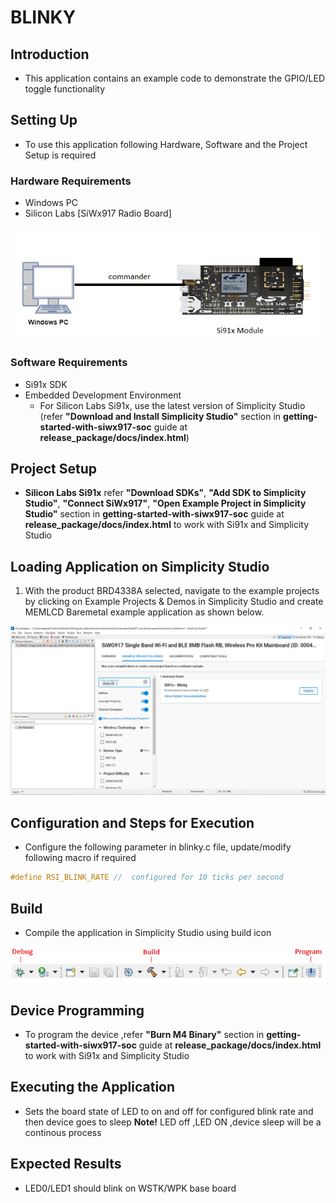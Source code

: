 # BLINKY

## Introduction 
- This application contains an example code to demonstrate the GPIO/LED toggle functionality


## Setting Up 
 - To use this application following Hardware, Software and the Project Setup is required

### Hardware Requirements	
  - Windows PC 
  - Silicon Labs [SiWx917 Radio Board]

![Figure: Introduction](resources/readme/image700a.png)

### Software Requirements
  - Si91x SDK
  - Embedded Development Environment
    - For Silicon Labs Si91x, use the latest version of Simplicity Studio (refer **"Download and Install Simplicity Studio"** section in **getting-started-with-siwx917-soc** guide at **release_package/docs/index.html**)
 
## Project Setup
- **Silicon Labs Si91x** refer **"Download SDKs"**, **"Add SDK to Simplicity Studio"**, **"Connect SiWx917"**, **"Open Example Project in Simplicity Studio"** section in **getting-started-with-siwx917-soc** guide at **release_package/docs/index.html** to work with Si91x and Simplicity Studio

## Loading Application on Simplicity Studio

1. With the product BRD4338A selected, navigate to the example projects by clicking on Example Projects & Demos
   in Simplicity Studio and create MEMLCD Baremetal example application as shown below.

![Figure: Selecting Example project](resources/readme/image700b.png)

## Configuration and Steps for Execution

- Configure the following parameter in blinky.c file, update/modify following macro if required
```C
#define RSI_BLINK_RATE //  configured for 10 ticks per second   
```   

## Build 
- Compile the application in Simplicity Studio using build icon 

![Figure: Introduction](resources/readme/image700c.png)

## Device Programming
- To program the device ,refer **"Burn M4 Binary"** section in **getting-started-with-siwx917-soc** guide at **release_package/docs/index.html** to work with Si91x and Simplicity Studio

## Executing the Application
- Sets the board state of LED to on and off for configured blink rate and then device goes to sleep 
 **Note!** LED off ,LED ON ,device sleep will be a continous process 

## Expected Results 
- LED0/LED1 should blink on WSTK/WPK base board 
 